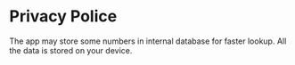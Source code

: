 # Privacy Police

The app may store some numbers in internal database for faster lookup. All the data is stored on 
your device.
